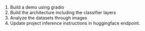 1. Build a demo using gradio
2. Build the architecture including the classifier layers
3. Analyze the datasets through images
4. Update project inference instructions in huggingface endpoint.